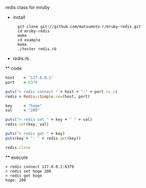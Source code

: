 redis class for mruby

* install

        git clone git://github.com/matsumoto-r/mruby-redis.git
        cd mruby-redis
        make
        cd example
        make
        ./tester redis.rb


* redis.rb

** code


```ruby
host    = "127.0.0.1"
port    = 6379

puts("> redis connect " + host + ":" + port.to_s)
redis = Redis::Simple.new(host, port)

key     = "hoge"
val     = "200"

puts("> redis set " + key + " " + val)
redis.set(key, val)

puts("> redis get " + key)
puts(key + ": " + redis.get(key))

redis.close
```
** execute

```test
> redis connect 127.0.0.1:6379
> redis set hoge 200
> redis get hoge
hoge: 200

```

